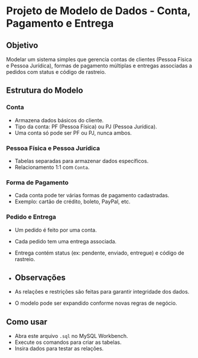# Projeto de Modelo de Dados - Conta, Pagamento e Entrega

## Objetivo
Modelar um sistema simples que gerencia contas de clientes (Pessoa Física e Pessoa Jurídica), formas de pagamento múltiplas e entregas associadas a pedidos com status e código de rastreio.

## Estrutura do Modelo

### Conta
- Armazena dados básicos do cliente.
- Tipo da conta: PF (Pessoa Física) ou PJ (Pessoa Jurídica).
- Uma conta só pode ser PF ou PJ, nunca ambos.

### Pessoa Física e Pessoa Jurídica
- Tabelas separadas para armazenar dados específicos.
- Relacionamento 1:1 com `Conta`.

### Forma de Pagamento
- Cada conta pode ter várias formas de pagamento cadastradas.
- Exemplo: cartão de crédito, boleto, PayPal, etc.

### Pedido e Entrega
- Um pedido é feito por uma conta.
- Cada pedido tem uma entrega associada.
- Entrega contém status (ex: pendente, enviado, entregue) e código de rastreio.

- ## Observações
- As relações e restrições são feitas para garantir integridade dos dados.
- O modelo pode ser expandido conforme novas regras de negócio.

## Como usar
- Abra este arquivo `.sql` no MySQL Workbench.
- Execute os comandos para criar as tabelas.
- Insira dados para testar as relações.
